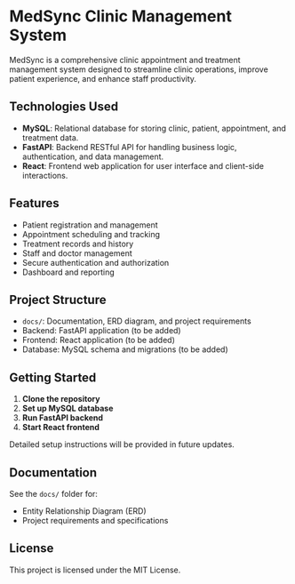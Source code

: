 
# MedSync Clinic Management System

MedSync is a comprehensive clinic appointment and treatment management system designed to streamline clinic operations, improve patient experience, and enhance staff productivity.

## Technologies Used
- **MySQL**: Relational database for storing clinic, patient, appointment, and treatment data.
- **FastAPI**: Backend RESTful API for handling business logic, authentication, and data management.
- **React**: Frontend web application for user interface and client-side interactions.

## Features
- Patient registration and management
- Appointment scheduling and tracking
- Treatment records and history
- Staff and doctor management
- Secure authentication and authorization
- Dashboard and reporting

## Project Structure
- `docs/`: Documentation, ERD diagram, and project requirements
- Backend: FastAPI application (to be added)
- Frontend: React application (to be added)
- Database: MySQL schema and migrations (to be added)

## Getting Started
1. **Clone the repository**
2. **Set up MySQL database**
3. **Run FastAPI backend**
4. **Start React frontend**

Detailed setup instructions will be provided in future updates.

## Documentation
See the `docs/` folder for:
- Entity Relationship Diagram (ERD)
- Project requirements and specifications

## License
This project is licensed under the MIT License.
